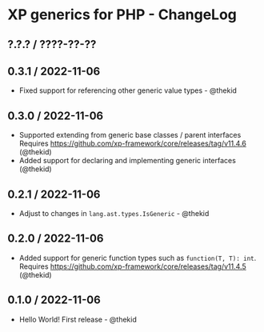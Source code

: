 XP generics for PHP - ChangeLog
===============================

## ?.?.? / ????-??-??

## 0.3.1 / 2022-11-06

* Fixed support for referencing other generic value types - @thekid

## 0.3.0 / 2022-11-06

* Supported extending from generic base classes / parent interfaces
  Requires https://github.com/xp-framework/core/releases/tag/v11.4.6
  (@thekid)
* Added support for declaring and implementing generic interfaces
  (@thekid)

## 0.2.1 / 2022-11-06

* Adjust to changes in `lang.ast.types.IsGeneric` - @thekid

## 0.2.0 / 2022-11-06

* Added support for generic function types such as `function(T, T): int`.
  Requires https://github.com/xp-framework/core/releases/tag/v11.4.5
  (@thekid)

## 0.1.0 / 2022-11-06

* Hello World! First release - @thekid